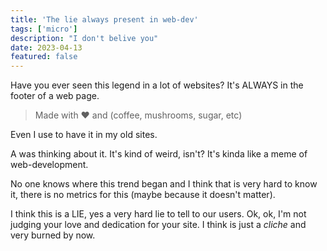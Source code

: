 ```yaml
---
title: 'The lie always present in web-dev'
tags: ['micro']
description: "I don't belive you"
date: 2023-04-13
featured: false
---
```


Have you ever seen this legend in a lot of websites? It's ALWAYS in the footer of a web page.

> Made with ❤️ and (coffee, mushrooms, sugar, etc)

Even I use to have it in my old sites.

A was thinking about it. It's kind of weird, isn't? It's kinda like a meme of web-development.

No one knows where this trend began and I think that is very hard to know it,
there is no metrics for this (maybe because it doesn't matter).

I think this is a LIE, yes a very hard lie to tell to our users. Ok, ok, I'm not judging your love and dedication for
your site. I think is just a _cliche_ and very burned by now.
